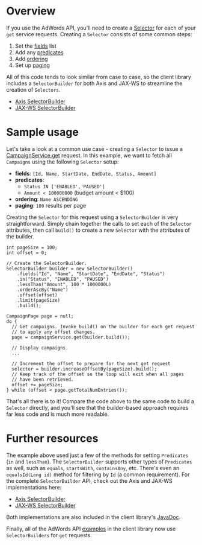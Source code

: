 # Overview
If you use the AdWords API, you'll need to create a [Selector](https://developers.google.com/adwords/api/docs/reference/v201409/CampaignService.Selector) for each of your `get` service requests. Creating a `Selector` consists of some common steps:

1. Set the [fields](https://developers.google.com/adwords/api/docs/reference/v201409/CampaignService.Selector#fields) list
1. Add any [predicates](https://developers.google.com/adwords/api/docs/reference/v201409/CampaignService.Selector#predicates)
1. Add [ordering](https://developers.google.com/adwords/api/docs/reference/v201409/CampaignService.Selector#ordering)
1. Set up [paging](https://developers.google.com/adwords/api/docs/reference/v201409/CampaignService.Selector#paging)

All of this code tends to look similar from case to case, so the client library includes a `SelectorBuilder` for both Axis and JAX-WS to streamline the creation of `Selectors`.

* [Axis SelectorBuilder](https://github.com/googleads/googleads-java-lib/blob/master/modules/adwords_axis/src/main/java/com/google/api/ads/adwords/axis/utils/v201409/SelectorBuilder.java)
* [JAX-WS SelectorBuilder](https://github.com/googleads/googleads-java-lib/blob/master/modules/adwords_appengine/src/main/java/com/google/api/ads/adwords/jaxws/utils/v201409/SelectorBuilder.java)

# Sample usage
Let's take a look at a common use case - creating a `Selector` to issue a [CampaignService.get](https://developers.google.com/adwords/api/docs/reference/v201409/CampaignService#get) request. In this example, we want to fetch all `Campaigns` using the following `Selector` setup:

* **fields**: `[Id, Name, StartDate, EndDate, Status, Amount]`
* **predicates**:
   * `Status IN ['ENABLED','PAUSED']`
   * `Amount < 100000000` (budget amount < $100)
* **ordering**: `Name ASCENDING`
* **paging**: `100` results per page

Creating the `Selector` for this request using a `SelectorBuilder` is very straightforward. Simply chain together the calls to set each of the `Selector` attributes, then call `build()` to create a new `Selector` with the attributes of the builder.

    int pageSize = 100;
    int offset = 0;

    // Create the SelectorBuilder.
    SelectorBuilder builder = new SelectorBuilder()
        .fields("Id", "Name", "StartDate", "EndDate", "Status")
        .in("Status", "ENABLED", "PAUSED")
        .lessThan("Amount", 100 * 1000000L)
        .orderAscBy("Name")
        .offset(offset)
        .limit(pageSize)
        .build();

    CampaignPage page = null;
    do {
      // Get campaigns. Invoke build() on the builder for each get request
      // to apply any offset changes.
      page = campaignService.get(builder.build());

      // Display campaigns.
      ...

      // Increment the offset to prepare for the next get request
      selector = builder.increaseOffsetBy(pageSize).build();
      // Keep track of the offset so the loop will exit when all pages
      // have been retrieved.
      offset += pageSize;
    } while (offset < page.getTotalNumEntries());

That's all there is to it! Compare the code above to the same code to build a `Selector` directly, and you'll see that the builder-based approach requires far less code and is much more readable.

# Further resources
The example above used just a few of the methods for setting `Predicates` (`in` and `lessThan`). The `SelectorBuilder` supports other types of `Predicates` as well, such as `equals`, `startsWith`, `containsAny`, etc. There's even an `equalsId(Long id)` method for filtering by `Id` (a common requirement). For the complete `SelectorBuilder` API, check out the Axis and JAX-WS implementations here:

* [Axis SelectorBuilder](https://github.com/googleads/googleads-java-lib/blob/master/modules/adwords_axis/src/main/java/com/google/api/ads/adwords/axis/utils/v201409/SelectorBuilder.java)
* [JAX-WS SelectorBuilder](https://github.com/googleads/googleads-java-lib/blob/master/modules/adwords_appengine/src/main/java/com/google/api/ads/adwords/jaxws/utils/v201409/SelectorBuilder.java)

Both implementations are also included in the client library's [JavaDoc](http://googleads.github.io/googleads-java-lib).

Finally, all of the AdWords API [examples](https://github.com/googleads/googleads-java-lib/tree/master/examples/adwords_axis/src/main/java/adwords/axis) in the client library now use `SelectorBuilders` for `get` requests.
